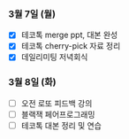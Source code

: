 ### 3월 7일 (월)
- [x] 테코톡 merge ppt, 대본 완성
- [x] 테코톡 cherry-pick 자료 정리
- [x] 데일리미팅 저녁회식

### 3월 8일 (화)
- [ ] 오전 로또 피드백 강의
- [ ] 블랙잭 페어프로그래밍
- [ ] 테코톡 대본 정리 및 연습

